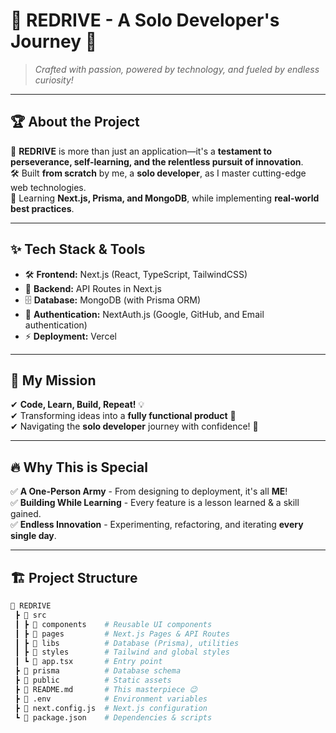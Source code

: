 # 🚀 REDRIVE - A Solo Developer's Journey 🚀

> _Crafted with passion, powered by technology, and fueled by endless curiosity!_

---

## 🏆 About the Project

🔴 **REDRIVE** is more than just an application—it's a **testament to perseverance, self-learning, and the relentless pursuit of innovation**.  
🛠 Built **from scratch** by me, a **solo developer**, as I master cutting-edge web technologies.  
📖 Learning **Next.js, Prisma, and MongoDB**, while implementing **real-world best practices**.

---

## ✨ Tech Stack & Tools

- 🛠 **Frontend:** Next.js (React, TypeScript, TailwindCSS)
- 📡 **Backend:** API Routes in Next.js
- 🗄 **Database:** MongoDB (with Prisma ORM)
- 🔐 **Authentication:** NextAuth.js (Google, GitHub, and Email authentication)
- ⚡ **Deployment:** Vercel

---

## 🎯 My Mission

✔ **Code, Learn, Build, Repeat!** 💡  
✔ Transforming ideas into a **fully functional product** 🚀  
✔ Navigating the **solo developer** journey with confidence! 💪

---

## 🔥 Why This is Special

✅ **A One-Person Army** - From designing to deployment, it's all **ME**!  
✅ **Building While Learning** - Every feature is a lesson learned & a skill gained.  
✅ **Endless Innovation** - Experimenting, refactoring, and iterating **every single day**.

---

## 🏗 Project Structure

```bash
📂 REDRIVE
 ┣ 📂 src
 ┃ ┣ 📂 components    # Reusable UI components
 ┃ ┣ 📂 pages         # Next.js Pages & API Routes
 ┃ ┣ 📂 libs          # Database (Prisma), utilities
 ┃ ┣ 📂 styles        # Tailwind and global styles
 ┃ ┗ 📜 app.tsx       # Entry point
 ┣ 📂 prisma          # Database schema
 ┣ 📂 public          # Static assets
 ┣ 📜 README.md       # This masterpiece 😉
 ┣ 📜 .env            # Environment variables
 ┣ 📜 next.config.js  # Next.js configuration
 ┗ 📜 package.json    # Dependencies & scripts
```

